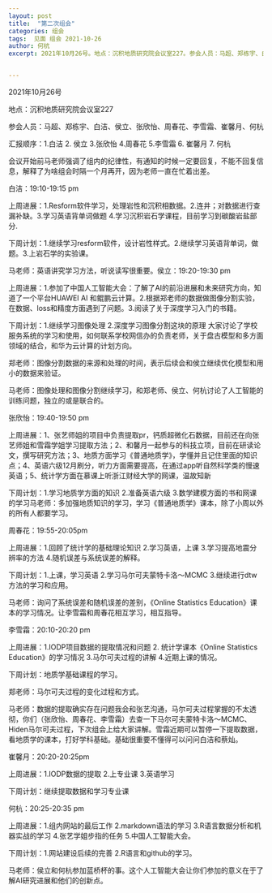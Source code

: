 ```yaml
---
layout: post
title:  "第二次组会"
categories: 组会
tags:  见面 组会 2021-10-26
author: 何杭
excerpt: 2021年10月26号。地点：沉积地质研究院会议室227。参会人员：马超、郑栋宇、白洁、侯立、张欣怡、周春花、李雪霜、崔馨月、何杭


---
```




2021年10月26号

地点：沉积地质研究院会议室227

参会人员：马超、郑栋宇、白洁、侯立、张欣怡、周春花、李雪霜、崔馨月、何杭

汇报顺序：1.白洁 2. 侯立 3.张欣怡 4.周春花 5.李雪霜 6. 崔馨月 7. 何杭

  会议开始前马老师强调了组内的纪律性，有通知的时候一定要回复，不能不回复信息，解释了为啥组会时隔一个月再开，因为老师一直在忙着出差。

白洁：19:10-19:15 pm

上周进展：1.Resform软件学习，处理岩性和沉积相数据。2.连井；对数据进行查漏补缺。3.学习英语背单词做题 4.学习沉积岩石学课程，目前学习到碳酸岩盐部分.

下周计划：1.继续学习resform软件，设计岩性样式。2.继续学习英语背单词，做题。3.上岩石学的实验课。

马老师：英语讲究学习方法，听说读写很重要。侯立：19:20-19:30 pm

上周进展：1.参加了中国人工智能大会：了解了AI的前沿进展和未来研究方向，知道了一个平台HUAWEI AI 和鲲鹏云计算。2.根据郑老师的数据做图像分割实验，在数据、loss和精度方面遇到了问题。3.阅读了关于深度学习入门的书籍。

下周计划：1.继续学习图像处理 2.深度学习图像分割这块的原理 大家讨论了学校服务系统的学习和使用，如何联系学校网信办的负责老师，关于盘古模型和多方面领域的结合，和华为云计算的计划方向。

郑老师：图像分割数据的来源和处理的时间，表示后续会和侯立继续优化模型和用小的数据来验证。

马老师：图像处理和图像分割继续学习，和郑老师、侯立、何杭讨论了人工智能的训练问题，独立的或是联合的。

张欣怡：19:40-19:50 pm

上周进展：1、张艺师姐的项目中负责提取pr，钙质超微化石数据，目前还在向张艺师姐和雪霜学姐学习提取方法；2、和馨月一起参与的科技立项，目前在研读论文，撰写研究方法；3、地质方面学习《普通地质学》，学懂并且记住里面的知识点；4、英语六级12月刷分，听力方面需要提高，在通过app听自然科学类的慢速英语；5、统计学方面在慕课上听浙江财经大学的网课，温故知新

下周计划：1.学习地质学方面的知识 2.准备英语六级 3.数学建模方面的书和网课的学习马老师：多加强地质知识的学习，学习《普通地质学》课本，除了小周以外的所有人都要学习。

周春花：19:55-20:05pm

上周进展：1.回顾了统计学的基础理论知识 2.学习英语，上课 3.学习提高地震分辨率的方法 4.随机误差与系统误差的解释。

下周计划：1.上课，学习英语 2.学习马尔可夫蒙特卡洛～MCMC 3.继续进行dtw方法的学习和应用。

马老师：询问了系统误差和随机误差的差别，《Online Statistics Education》课本的学习情况。让李雪霜和周春花相互学习，相互指导。

李雪霜：20:10-20:20 pm

上周进展：1.IODP项目数据的提取情况和问题 2. 统计学课本《Online Statistics Education》的学习情况 3.马尔可夫过程的讲解 4.近期上课的情况。

下周计划：地质学基础课程的学习。

郑老师：马尔可夫过程的变化过程和方式。

马老师：数据的提取确实存在问题我会和张艺沟通，马尔可夫过程掌握的不太透彻，你们（张欣怡、周春花、李雪霜）去查一下马尔可夫蒙特卡洛～MCMC、Hiden马尔可夫过程，下次组会上给大家讲解。雪霜近期可以暂停一下提取数据，看地质学的课本，打好学科基础。基础很重要不懂得可以问问白洁和蔡灿。

崔馨月：20:20-20:25pm

上周进展：1.IODP数据的提取 2.上专业课 3.英语学习

下周计划：继续提取数据和学习专业课

何杭：20:25-20:35 pm

上周进展：1.组内网站的最后工作 2.markdown语法的学习 3.R语言数据分析和机器实战的学习 4.张艺学姐步指的任务 5.中国人工智能大会。

下周计划：1.网站建设后续的完善 2.R语言和github的学习。

马老师：侯立和何杭参加蓝桥杯的事。这个人工智能大会让你们参加的意义在于了解AI研究进展和他们的创新点。
